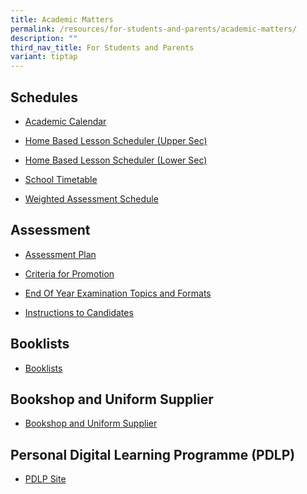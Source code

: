 ```yaml
---
title: Academic Matters
permalink: /resources/for-students-and-parents/academic-matters/
description: ""
third_nav_title: For Students and Parents
variant: tiptap
---
```

<h2>Schedules</h2><ul data-tight="true" class="tight"><li><p><a href="https://calendar.google.com/calendar/u/0/embed?src=c_k7p87vuspth3eedj4n2mair55g@group.calendar.google.com&amp;ctz=Asia/Singapore" rel="noopener noreferrer nofollow" target="_blank">Academic Calendar</a></p></li><li><p><a href="https://docs.google.com/spreadsheets/d/1x1Cezpsez216UctPwE2lLGUA4oqZyoGbWNltjtOAcDs/edit?usp=sharing" rel="noopener noreferrer nofollow" target="_blank">Home Based Lesson Scheduler (Upper Sec)</a></p></li><li><p><a href="https://docs.google.com/spreadsheets/d/1HHoS_7IaTD-gqG91jqGgc60Ehn3MhNJgcfSlF7uHAAs/edit?usp=sharing" rel="noopener noreferrer nofollow" target="_blank">Home Based Lesson Scheduler (Lower Sec)</a></p></li><li><p><a href="/resources/students/timetables/school-timetable/" rel="noopener noreferrer nofollow" target="_blank">School Timetable</a></p></li><li><p><a href="https://docs.google.com/spreadsheets/d/1S7lChpa_rMRRRJwkNGCqUNMqqJzcWTRenVWWpUSvCEc/edit#gid=1582931388" rel="noopener noreferrer nofollow" target="_blank">Weighted Assessment Schedule</a></p></li></ul><h2>Assessment</h2><ul data-tight="true" class="tight"><li><p><a href="/resources/students/assessment/assessment-plan/" rel="noopener noreferrer nofollow" target="_blank">Assessment Plan</a></p></li><li><p><a href="/resources/students/assessment/criteria-for-promotion/" rel="noopener noreferrer nofollow" target="_blank">Criteria for Promotion</a></p></li><li><p><a href="/resources/students/assessment/end-of-year-examination-topics-and-formats/" rel="noopener noreferrer nofollow" target="_blank">End Of Year Examination Topics and Formats</a></p></li><li><p><a href="/resources/students/assessment/instructions-to-candidates/" rel="noopener noreferrer nofollow" target="_blank">Instructions to Candidates</a></p></li></ul><h2>Booklists</h2><ul data-tight="true" class="tight"><li><p><a href="/resources/students/school-resources/booklists/" rel="noopener noreferrer nofollow" target="_blank">Booklists</a></p></li></ul><h2>Bookshop and Uniform Supplier</h2><ul data-tight="true" class="tight"><li><p><a href="/resources/students/school-resources/bookshop-and-uniform-suppliers/" rel="noopener noreferrer nofollow" target="_blank">Bookshop and Uniform Supplier</a></p></li></ul><h2>Personal Digital Learning Programme (PDLP)</h2><ul data-tight="true" class="tight"><li><p><a href="https://sites.google.com/xinminss.edu.sg/ndlpxmss/pdlpxinmin?authuser=2" rel="noopener noreferrer nofollow" target="_blank">PDLP Site</a></p></li></ul><p></p>